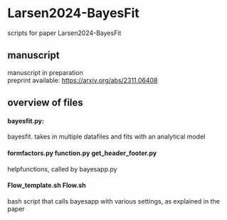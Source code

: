 # Larsen2024-BayesFit
scripts for paper Larsen2024-BayesFit

## manuscript
manuscript in preparation    
preprint available: https://arxiv.org/abs/2311.06408    

## overview of files
#### bayesfit.py:   
bayesfit. takes in multiple datafiles and fits with an analytical model    

#### formfactors.py  function.py   get_header_footer.py    
helpfunctions, called by bayesapp.py

 #### Flow_template.sh Flow.sh
 bash script that calls bayesapp with various settings, as explained in the paper    
